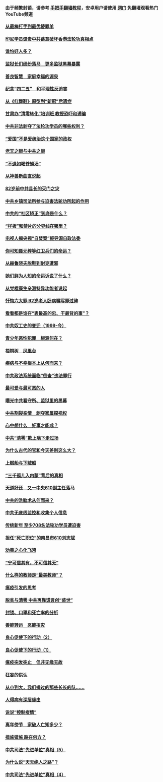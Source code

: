 #### 由于频繁封锁，请参考 [手把手翻墙教程](https://github.com/gfw-breaker/guides/wiki/)，安卓用户请使用 [网门](https://github.com/gfw-breaker/nogfw/blob/master/dl.md?t=04290801) 免翻墙观看热门YouTube频道 

#### [从最棒打手到最优替罪羊](../pages/19/423819.md?t=04290801) 

#### [印尼学员谴责中共蓄意破坏香港法轮功真相点](../pages/19/423902.md?t=04290801) 

#### [谁怕好人多？](../pages/19/423774.md?t=04290801) 

#### [监狱长们纷纷落马　更多监狱黑幕暴露](../pages/19/423787.md?t=04290801) 

#### [善良智慧　家庭幸福的源泉](../pages/19/423632.md?t=04290801) 

#### [纪念“四二五”　和平理性反迫害](../pages/19/423660.md?t=04290801) 

#### [从《红舞鞋》原型到“新冠”后遗症](../pages/19/423509.md?t=04290801) 

#### [甘肃办“清零转化”培训班 教授恐吓和诱骗](../pages/19/423498.md?t=04290801) 

#### [中共非法剥夺了法轮功学员的哪些权利？](../pages/19/423392.md?t=04290801) 

#### [“爱国”不是爱统治这个国家的政权](../pages/19/423029.md?t=04290801) 

#### [老天之眼与中共之眼](../pages/19/423378.md?t=04290801) 

#### [“不退如喝苍蝇汤”](../pages/19/423287.md?t=04290801) 

#### [从神兽断曲直说起](../pages/19/423201.md?t=04290801) 

#### [82岁前中共县长的灭门之灾](../pages/19/423055.md?t=04290801) 

#### [中共乡镇司法所参与迫害法轮功所起的作用](../pages/19/423064.md?t=04290801) 

#### [中共的“社区矫正”到底是什么？](../pages/19/422870.md?t=04290801) 

#### [“样板”和禁片的分界线在哪里？](../pages/19/422704.md?t=04290801) 

#### [电视人揭央视“自焚案”报导源自政法委](../pages/19/422770.md?t=04290801) 

#### [你可知聂元梓等红卫兵们的命运？](../pages/19/422848.md?t=04290801) 

#### [从赫鲁晓夫脱鞋到耐克遭邪](../pages/19/422826.md?t=04290801) 

#### [她们鲜为人知的命运诉说了什么？](../pages/19/422754.md?t=04290801) 

#### [从党棍康生亲测特异功能者说起](../pages/19/422657.md?t=04290801) 

#### [忏悔六大罪 92岁老人卧病嘱写罪过碑](../pages/19/422750.md?t=04290801) 

#### [看看都是谁在“表最高的忠、干最背的事”？](../pages/19/422703.md?t=04290801) 

#### [中共奴工史的变迁（1999-今）](../pages/19/422656.md?t=04290801) 

#### [青少年恶性犯罪　根源何在？](../pages/19/422449.md?t=04290801) 

#### [梧桐树　凤凰台](../pages/19/422442.md?t=04290801) 

#### [疾病与不幸根本上从何而来？](../pages/19/422438.md?t=04290801) 

#### [中共政法系统面临“倒查”违法罪行](../pages/19/422497.md?t=04290801) 

#### [最可爱与最可恶的人](../pages/19/422448.md?t=04290801) 

#### [曝光中共看守所、监狱里的黑幕](../pages/19/422390.md?t=04290801) 

#### [中共割裂亲情　剥夺家属探视权](../pages/19/422364.md?t=04290801) 

#### [心中想什么　好事才能成？](../pages/19/422318.md?t=04290801) 

#### [中共“清零”欺上瞒下走过场](../pages/19/422306.md?t=04290801) 

#### [为什么古代的官和今天差别这么大？](../pages/19/422228.md?t=04290801) 

#### [上贼船与下贼船](../pages/19/422276.md?t=04290801) 

#### [“三千孤儿入内蒙”背后的真相](../pages/19/422229.md?t=04290801) 

#### [天道好还　又一中央610副主任落马](../pages/19/422155.md?t=04290801) 

#### [中共的洗脑术从何而来？](../pages/19/422154.md?t=04290801) 

#### [中共无底线监控和收集个人信息](../pages/19/422039.md?t=04290801) 

#### [传统新年 至少708名法轮功学员遭迫害](../pages/19/421946.md?t=04290801) 

#### [担任“死亡职位”的南昌市610刘志斌](../pages/19/421957.md?t=04290801) 

#### [劝善之心化飞鸿](../pages/19/421164.md?t=04290801) 

#### [“宁可信其有，不可信其无”](../pages/19/421691.md?t=04290801) 

#### [什么样的教师是“最美教师”？](../pages/19/421755.md?t=04290801) 

#### [瘟疫引发的思考](../pages/19/421594.md?t=04290801) 

#### [脱贫与清零 中共再靠谎言创“盛世”](../pages/19/421590.md?t=04290801) 

#### [封锁、口罩和死亡率的分析](../pages/19/421495.md?t=04290801) 

#### [善能转运　恶能招灾](../pages/19/421334.md?t=04290801) 

#### [良心促使下的行动（2）](../pages/19/421361.md?t=04290801) 

#### [良心促使下的行动（1）](../pages/19/421302.md?t=04290801) 

#### [瘟疫突发突止　但非无缘无故](../pages/19/421281.md?t=04290801) 

#### [狂妄的供认](../pages/19/421199.md?t=04290801) 

#### [从小到大，我们排过的那些长长的队……](../pages/19/421243.md?t=04290801) 

#### [人得病有深层缘由](../pages/19/420864.md?t=04290801) 

#### [说说“控制疫情”](../pages/19/420831.md?t=04290801) 

#### [离年傍节　家破人亡知多少？](../pages/19/420563.md?t=04290801) 

#### [措施错施  路在何方？](../pages/19/420076.md?t=04290801) 

#### [中共司法“先进单位”真相（5）](../pages/19/419453.md?t=04290801) 

#### [为什么说“天无绝人之路”？](../pages/19/419618.md?t=04290801) 

#### [中共司法“先进单位”真相（4）](../pages/19/419452.md?t=04290801) 

